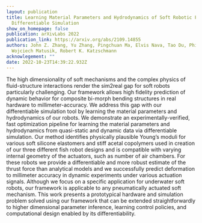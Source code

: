 ```yaml
---
layout: publication
title: Learning Material Parameters and Hydrodynamics of Soft Robotic Fish via
  Differentiable Simulation
show_on_homepage: false
publication: arXivLabs 2022
publication_link: https://arxiv.org/abs/2109.14855
authors: John Z. Zhang, Yu Zhang, Pingchuan Ma, Elvis Nava, Tao Du, Philip Arm,
  Wojciech Matusik, Robert K. Katzschmann
acknowlegement: ""
date: 2022-10-23T14:39:22.932Z
---
```

The high dimensionality of soft mechanisms and the complex physics of fluid-structure interactions render the sim2real gap for soft robots particularly challenging. Our framework allows high fidelity prediction of dynamic behavior for composite bi-morph bending structures in real hardware to millimeter-accuracy. We address this gap with our differentiable simulation tool by learning the material parameters and hydrodynamics of our robots. We demonstrate an experimentally-verified, fast optimization pipeline for learning the material parameters and hydrodynamics from quasi-static and dynamic data via differentiable simulation. Our method identifies physically plausible Young’s moduli for various soft silicone elastomers and stiff acetal copolymers used in creation of our three different fish robot designs and is compatible with varying internal geometry of the actuators, such as number of air chambers. For these robots we provide a differentiable and more robust estimate of the thrust force than analytical models and we successfully predict deformation to millimeter accuracy in dynamic experiments under various actuation signals. Although we focus on a specific application for underwater soft robots, our framework is applicable to any pneumatically actuated soft mechanism. This work presents a prototypical hardware and simulation problem solved using our framework that can be extended straightforwardly to higher dimensional parameter inference, learning control policies, and computational design enabled by its differentiability.